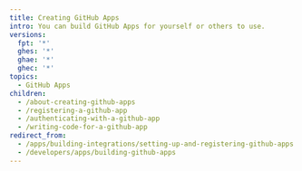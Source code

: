```yaml
---
title: Creating GitHub Apps
intro: You can build GitHub Apps for yourself or others to use.
versions:
  fpt: '*'
  ghes: '*'
  ghae: '*'
  ghec: '*'
topics:
  - GitHub Apps
children:
  - /about-creating-github-apps
  - /registering-a-github-app
  - /authenticating-with-a-github-app
  - /writing-code-for-a-github-app
redirect_from:
  - /apps/building-integrations/setting-up-and-registering-github-apps
  - /developers/apps/building-github-apps
---
```


